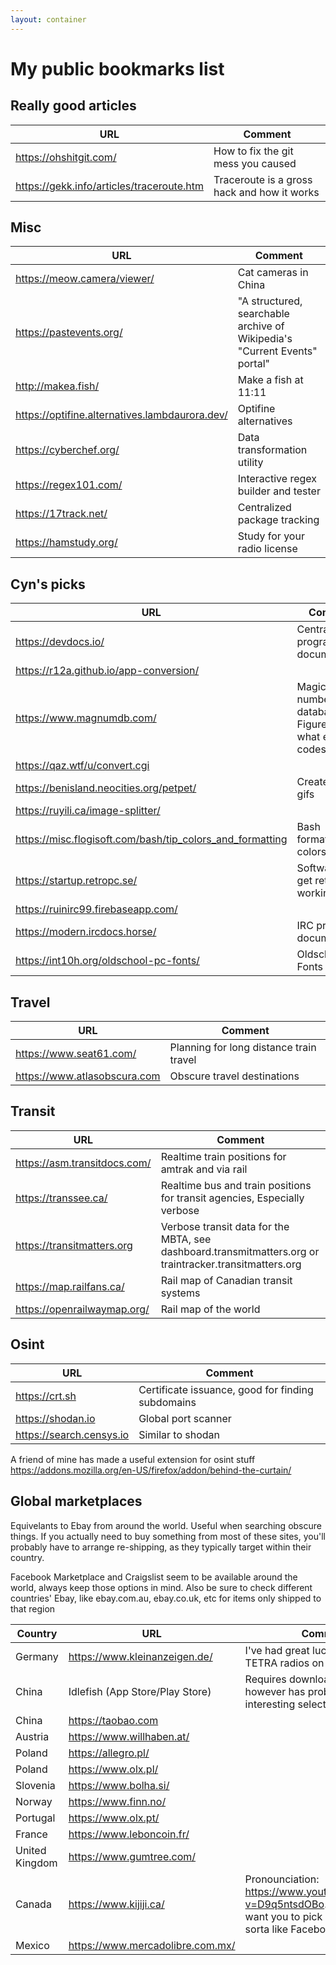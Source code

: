 ```yaml
---
layout: container
---
```


# My public bookmarks list

## Really good articles

| URL                                       | Comment                                     |
| ----------------------------------------- | ------------------------------------------- |
| https://ohshitgit.com/                    | How to fix the git mess you caused          |
| https://gekk.info/articles/traceroute.htm | Traceroute is a gross hack and how it works |

## Misc

| URL                                            | Comment                                                                   |
| ---------------------------------------------- | ------------------------------------------------------------------------- |
| https://meow.camera/viewer/                    | Cat cameras in China                                                      |
| https://pastevents.org/                        | "A structured, searchable archive of Wikipedia's "Current Events" portal" |
| http://makea.fish/                             | Make a fish at 11:11                                                      |
| https://optifine.alternatives.lambdaurora.dev/ | Optifine alternatives                                                     |
| https://cyberchef.org/                         | Data transformation utility                                               |
| https://regex101.com/                          | Interactive regex builder and tester                                      |
| https://17track.net/                           | Centralized package tracking                                              |
| https://hamstudy.org/                          | Study for your radio license                                              |

## Cyn's picks

| URL                                                       | Comment                                                  |
| --------------------------------------------------------- | -------------------------------------------------------- |
| https://devdocs.io/                                       | Centralized programming documentation                    |
| https://r12a.github.io/app-conversion/                    |                                                          |
| https://www.magnumdb.com/                                 | Magic numbers database: Figure out what error codes mean |
| https://qaz.wtf/u/convert.cgi                             |                                                          |
| https://benisland.neocities.org/petpet/                   | Create Petpet gifs                                       |
| https://ruyili.ca/image-splitter/                         |                                                          |
| https://misc.flogisoft.com/bash/tip_colors_and_formatting | Bash formatting and colors                               |
| https://startup.retropc.se/                               | Software to get retro PC's working                       |
| https://ruinirc99.firebaseapp.com/                        |                                                          |
| https://modern.ircdocs.horse/                             | IRC protocol documentation                               |
| https://int10h.org/oldschool-pc-fonts/                    | Oldschool PC Fonts                                       |

## Travel

| URL                          | Comment                                 |
| ---------------------------- | --------------------------------------- |
| https://www.seat61.com/      | Planning for long distance train travel |
| https://www.atlasobscura.com | Obscure travel destinations             |

## Transit

| URL                          | Comment                                                                                                 |
| ---------------------------- | ------------------------------------------------------------------------------------------------------- |
| https://asm.transitdocs.com/ | Realtime train positions for amtrak and via rail                                                        |
| https://transsee.ca/         | Realtime bus and train positions for transit agencies, Especially verbose                               |
| https://transitmatters.org   | Verbose transit data for the MBTA, see dashboard.transmitmatters.org or traintracker.transitmatters.org |
| https://map.railfans.ca/     | Rail map of Canadian transit systems                                                                    |
| https://openrailwaymap.org/  | Rail map of the world                                                                                   |

## Osint

| URL                      | Comment                                           |
| ------------------------ | ------------------------------------------------- |
| https://crt.sh           | Certificate issuance, good for finding subdomains |
| https://shodan.io        | Global port scanner                               |
| https://search.censys.io | Similar to shodan                                 |

A friend of mine has made a useful extension for osint stuff https://addons.mozilla.org/en-US/firefox/addon/behind-the-curtain/

## Global marketplaces

Equivelants to Ebay from around the world. Useful when searching obscure things. If you actually need to buy something from most of these sites, you'll probably have to arrange re-shipping, as they typically target within their country.

Facebook Marketplace and Craigslist seem to be available around the world, always keep those options in mind. Also be sure to check different countries' Ebay, like ebay.com.au, ebay.co.uk, etc for items only shipped to that region

| Country        | URL                              | Comment                                                                                                                                 |
| -------------- | -------------------------------- | --------------------------------------------------------------------------------------------------------------------------------------- |
| Germany        | https://www.kleinanzeigen.de/    | I've had great luck finding used TETRA radios on here                                                                                   |
| China          | Idlefish (App Store/Play Store)  | Requires downloading an app, however has probably the most interesting selection of items                                               |
| China          | https://taobao.com               |                                                                                                                                         |
| Austria        | https://www.willhaben.at/        |                                                                                                                                         |
| Poland         | https://allegro.pl/              |                                                                                                                                         |
| Poland         | https://www.olx.pl/              |                                                                                                                                         |
| Slovenia       | https://www.bolha.si/            |                                                                                                                                         |
| Norway         | https://www.finn.no/             |                                                                                                                                         |
| Portugal       | https://www.olx.pt/              |                                                                                                                                         |
| France         | https://www.leboncoin.fr/        |                                                                                                                                         |
| United Kingdom | https://www.gumtree.com/         |                                                                                                                                         |
| Canada         | https://www.kijiji.ca/           | Pronounciation: https://www.youtube.com/watch?v=D9q5ntsdOBo. Usually they want you to pick up the item, sorta like Facebook marketplace |
| Mexico         | https://www.mercadolibre.com.mx/ |                                                                                                                                         |
